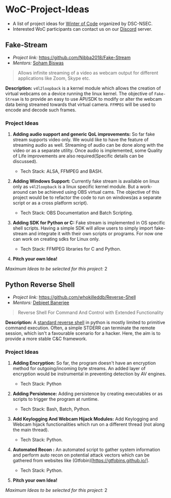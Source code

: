 # WoC-Project-Ideas
* A list of project ideas for [Winter of Code](https://winterofcode.com/) organized by DSC-NSEC.
* Interested WoC participants can contact us on our [Discord](https://discord.gg/6vcMy5zvGD) server.

## Fake-Stream

* *Project link:* https://github.com/Nibba2018/Fake-Stream
* *Mentors:* [Soham Biswas](https://github.com/Nibba2018)

>Allows infinite streaming of a video as webcam output for different applications like Zoom, Skype etc.

**Description:** `v4l2loopback` is a kernel module which allows the creation of virtual webcams on a device running the linux kernel. The objective of `Fake-Stream` is to provide an easy to use API/SDK to modify or alter the webcam data being streamed towards that virtual camera. `FFMPEG` will be used to encode and decode such frames.

### Project Ideas
  1. **Adding audio support and generic QoL improvements:**
   So far fake stream supports video only. We would like to have the feature of streaming audio as well. Streaming of audio can be done along with the video or as a separate utility. Once audio is implemented, some Quality of Life improvements are also required(Specific details can be discussed).

      * Tech Stack: ALSA, FFMPEG and BASH.

  2. **Adding Windows Support:** Currently fake stream is available on linux only as `v4l2loopback` is a linux specific kernel module. But a work-around can be achieved using OBS virtual cams. The objective of this project would be to refactor the code to run on windows(as a separate script or as a cross platform script).

      * Tech Stack: OBS Documentation and Batch Scripting.

  3. **Adding SDK for Python or C:** Fake stream is implemented in OS specific shell scripts. Having a simple SDK will allow users to simply import fake-stream and integrate it with their own scripts or programs. For now one can work on creating sdks for Linux only.

      * Tech Stack: FFMPEG libraries for C and Python.

  4. **Pitch your own Idea!**

*Maximum Ideas to be selected for this project:* 2


## Python Reverse Shell

* *Project link:* https://github.com/whokilleddb/Reverse-Shell
* *Mentors:* [Debjeet Banerjee](https://github.com/whokilleddb/Reverse-Shell)

>Reverse Shell For Command And Control with Extended Functionality

**Description:**  A [standard reverse shell](http://pentestmonkey.net/cheat-sheet/shells/reverse-shell-cheat-sheet) in python is mostly limited to primitive command execution. Often, a simple STDERR can terminate the remote session, which isn't a favourable scenario for a hacker. Here, the aim is to provide a more stable C&C framework.

### Project Ideas
  1. **Adding Encryption:**
   So far, the program doesn't have an encryption method for outgoing/incoming byte streams. An added layer of encryption would be instrumental in preventing detection by AV engines.

      * Tech Stack: Python

  2. **Adding Persistence:**
   Adding persistence by creating executables or as scripts to trigger the program at runtime.

      * Tech Stack: Bash, Batch, Python.

  3. **Add Keylogging And Webcam Hijack Modules:** 
   Add Keylogging and Webcam hijack functionalities which run on a different thread (not along the main thread).

      * Tech Stack: Python.

  4. **Automated Recon :** 
   An automated script to gather system information and perform auto recon on potential attack vectors which can be gathered from websites like (Gtfobin)[https://gtfobins.github.io/].

      * Tech Stack: Python.

  4. **Pitch your own Idea!**

*Maximum Ideas to be selected for this project:* 2

